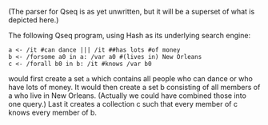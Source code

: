 (The parser for Qseq is as yet unwritten, but it will be a superset of what is depicted here.)

The following Qseq program, using Hash as its underlying search engine:

```
a <- /it #can dance ||| /it ##has lots #of money
b <- /forsome a0 in a: /var a0 #(lives in) New Orleans
c <- /forall b0 in b: /it #knows /var b0
```

would first create a set `a` which contains all people who can dance or who have lots of money. It would then create a set b consisting of all members of a who live in New Orleans. (Actually we could have combined those into one query.) Last it creates a collection c such that every member of c knows every member of b.
